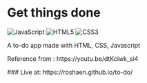 # Get things done

![JavaScript](https://img.shields.io/badge/-JavaScript-%23F7DF1C?style=for-the-badge&logo=javascript&logoColor=000000&labelColor=%23F7DF1C&color=%23FFCE5A)
![HTML5](https://img.shields.io/badge/-HTML5-%23E44D27?style=for-the-badge&logo=html5&logoColor=ffffff)
![CSS3](https://img.shields.io/badge/-CSS3-%231572B6?style=for-the-badge&logo=css3)

<p> A to-do app made with HTML, CSS, Javascript </p>
<p> Reference from : https://youtu.be/dtKciwk_si4 </p>
### Live at:  https://roshaen.github.io/to-do/

